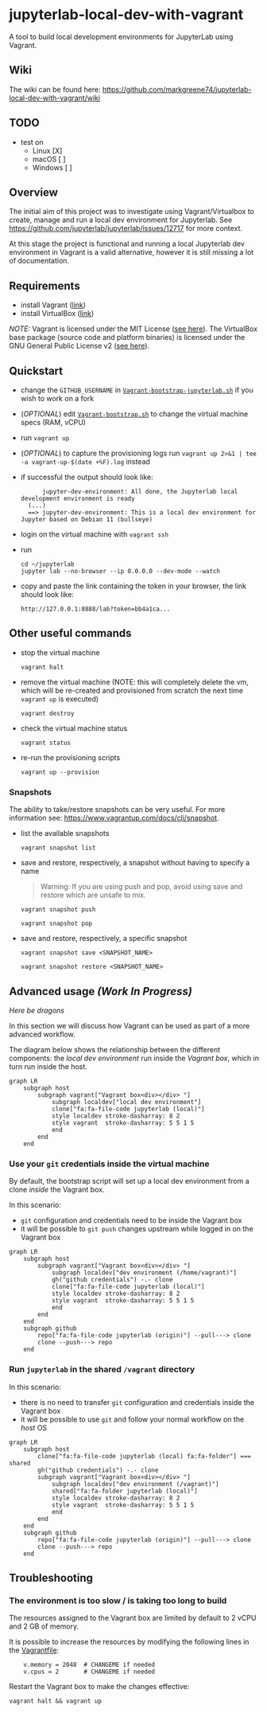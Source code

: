 # jupyterlab-local-dev-with-vagrant

A tool to build local development environments for JupyterLab using Vagrant.

## Wiki

The wiki can be found here: https://github.com/markgreene74/jupyterlab-local-dev-with-vagrant/wiki

## TODO
- test on
  - Linux [X]
  - macOS [ ]
  - Windows [ ]

## Overview

The initial aim of this project was to investigate using Vagrant/Virtualbox to create, manage and run a local dev environment for Jupyterlab. See https://github.com/jupyterlab/jupyterlab/issues/12717 for more context.

At this stage the project is functional and running a local Jupyterlab dev environment in Vagrant is a valid alternative, however it is still missing a lot of documentation. 

## Requirements

- install Vagrant ([link](https://www.vagrantup.com/downloads))
- install VirtualBox ([link](https://www.virtualbox.org/wiki/Downloads))

*NOTE:* Vagrant is licensed under the MIT License ([see here](https://github.com/hashicorp/vagrant/blob/main/LICENSE)). The VirtualBox base package (source code and platform binaries) is licensed under the GNU General Public License v2 ([see here](https://www.virtualbox.org/wiki/Licensing_FAQ)). 

## Quickstart

- change the `GITHUB_USERNAME` in [`Vagrant-bootstrap-jupyterlab.sh`](Vagrant-bootstrap-jupyterlab.sh) if you wish to work on a fork

- (*OPTIONAL*) edit [`Vagrant-bootstrap.sh`](Vagrant-bootstrap.sh) to change the virtual machine specs (RAM, vCPU)

- run `vagrant up`

- (*OPTIONAL*) to capture the provisioning logs run `vagrant up 2>&1 | tee -a vagrant-up-$(date +%F).log` instead

- if successful the output should look like:
  ```
        jupyter-dev-environment: All done, the Jupyterlab local development environment is ready
    (...)
    ==> jupyter-dev-environment: This is a local dev environment for Jupyter based on Debian 11 (bullseye)
  ```

- login on the virtual machine with `vagrant ssh`

- run
  ```shell
  cd ~/jupyterlab
  jupyter lab --no-browser --ip 0.0.0.0 --dev-mode --watch
  ```

- copy and paste the link containing the token in your browser, the link should look like:
  ```
  http://127.0.0.1:8888/lab?token=bb4a1ca...
  ```

## Other useful commands

- stop the virtual machine
  ```shell
  vagrant halt
  ```

- remove the virtual machine
  (NOTE: this will completely delete the vm, which will be re-created and provisioned from scratch the next time `vagrant up` is executed)
  ```shell
  vagrant destroy
  ```

- check the virtual machine status
  ```shell
  vagrant status
  ```

- re-run the provisioning scripts
  ```shell
  vagrant up --provision
  ```

### Snapshots

The ability to take/restore snapshots can be very useful. For more information see: https://www.vagrantup.com/docs/cli/snapshot.

- list the available snapshots
  ```shell
  vagrant snapshot list
  ```

- save and restore, respectively, a snapshot without having to specify a name
  > Warning: If you are using push and pop, avoid using save and restore which are unsafe to mix.
  ```shell
  vagrant snapshot push
  ```
  ```shell
  vagrant snapshot pop
  ```

- save and restore, respectively, a specific snapshot
  ```shell
  vagrant snapshot save <SNAPSHOT_NAME>
  ```
  ```shell
  vagrant snapshot restore <SNAPSHOT_NAME>
  ```

## Advanced usage *(Work In Progress)*

*Here be dragons*

In this section we will discuss how Vagrant can be used as part of a more advanced workflow.

The diagram below shows the relationship between the different components: the _local dev environment_ run inside the _Vagrant box_, which in turn run inside the host. 

```mermaid
graph LR
    subgraph host
        subgraph vagrant["Vagrant box<div></div> "]
            subgraph localdev["local dev environment"]
            clone["fa:fa-file-code jupyterlab (local)"]
            style localdev stroke-dasharray: 8 2
            style vagrant  stroke-dasharray: 5 5 1 5
            end
        end
    end
```

### Use your `git` credentials inside the virtual machine

By default, the bootstrap script will set up a local dev environment from a clone *inside* the Vagrant box.

In this scenario:
- `git` configuration and credentials need to be inside the Vagrant box
- it will be possible to `git push` changes upstream while logged in on the Vagrant box 

```mermaid
graph LR
    subgraph host
        subgraph vagrant["Vagrant box<div></div> "]
            subgraph localdev["dev environment (/home/vagrant)"]
            gh("github credentials") -.- clone
            clone["fa:fa-file-code jupyterlab (local)"]
            style localdev stroke-dasharray: 8 2
            style vagrant  stroke-dasharray: 5 5 1 5
            end
        end
    end
    subgraph github
        repo["fa:fa-file-code jupyterlab (origin)"] --pull---> clone
        clone --push---> repo
    end
```

### Run `jupyterlab` in the shared `/vagrant` directory



In this scenario:
- there is no need to transfer `git` configuration and credentials inside the Vagrant box
- it will be possible to use `git` and follow your normal workflow on the *host* OS

```mermaid
graph LR
    subgraph host
        clone["fa:fa-file-code jupyterlab (local) fa:fa-folder"] === shared
        gh("github credentials") -.- clone
        subgraph vagrant["Vagrant box<div></div> "]
            subgraph localdev["dev environment (/vagrant)"]
            shared["fa:fa-folder jupyterlab (local)"]
            style localdev stroke-dasharray: 8 2
            style vagrant  stroke-dasharray: 5 5 1 5
            end
        end
    end
    subgraph github
        repo["fa:fa-file-code jupyterlab (origin)"] --pull---> clone
        clone --push---> repo
    end
```

## Troubleshooting

### The environment is too slow / is taking too long to build

The resources assigned to the Vagrant box are limited by default to 2 vCPU and 2 GB of memory.

It is possible to increase the resources by modifying the following lines in the [Vagrantfile](./Vagrantfile#L8-L9):

```
    v.memory = 2048  # CHANGEME if needed
    v.cpus = 2       # CHANGEME if needed
```

Restart the Vagrant box to make the changes effective:

```shell
vagrant halt && vagrant up
```
 
